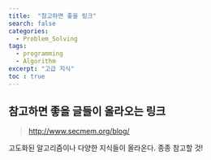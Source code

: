 ```yaml
---
title:  "참고하면 좋을 링크"
search: false
categories: 
  - Problem_Solving
tags:
  - programming
  - Algorithm
excerpt: "고급 지식"
toc : true
---
```


## 참고하면 좋을 글들이 올라오는 링크

> http://www.secmem.org/blog/

고도화된 알고리즘이나 다양한 지식들이 올라온다. 종종 참고할 것!
